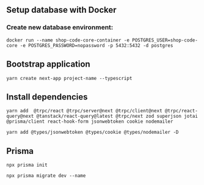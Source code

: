 ## Setup database with Docker
### Create new database environment:
`docker run --name shop-code-core-container -e POSTGRES_USER=shop-code-core -e POSTGRES_PASSWORD=nopassword -p 5432:5432 -d postgres`

## Bootstrap application
`yarn create next-app project-name --typescript`

## Install dependencies
`yarn add  @trpc/react @trpc/server@next @trpc/client@next @trpc/react-query@next @tanstack/react-query@latest @trpc/next zod superjson jotai @prisma/client react-hook-form jsonwebtoken cookie nodemailer`

`yarn add @types/jsonwebtoken @types/cookie @types/nodemailer -D`

## Prisma
`npx prisma init`

`npx prisma migrate dev --name`